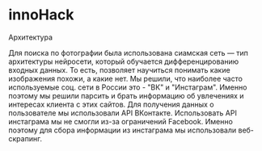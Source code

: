 # innoHack
Архитектура

Для поиска по фотографии была использована сиамская сеть — тип архитектуры нейросети, который обучается дифференцированию входных данных. То есть, позволяет научиться понимать какие изображения похожи, а какие нет.
Мы решили, что наиболее часто используемые соц. сети в России это - "ВК" и "Инстаграм".
Именно поэтому мы решили парсить и брать информацию об увлечениях и интересах клиента с этих сайтов. Для получения данных о пользователе мы использовали API ВКонтакте. Использовать API инстаграма мы не смогли из-за ограничений Facebook. Именно поэтому для сбора информации из инстаграма мы использовали веб-скрапинг.
